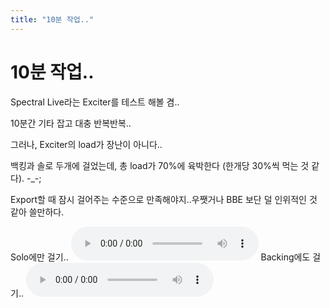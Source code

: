 ```yaml
---
title: "10분 작업.."
---
```

# 10분 작업..


Spectral Live라는 Exciter를 테스트 해볼 겸..

10분간 기타 잡고 대충 반복반복..

그러나, Exciter의 load가 장난이 아니다..

백킹과 솔로 두개에 걸었는데, 총 load가 70%에 육박한다 (한개당 30%씩 먹는 것 같다). -_-;

Export할 때 잠시 걸어주는 수준으로 만족해야지..우쨋거나 BBE 보단 덜 인위적인 것 같아 쓸만하다.

Solo에만 걸기..
![audio](fefe9b51926fcdfd342b29d8bc998372.mp3)
Backing에도 걸기..
![audio](4c37caf842c3fa1f352742eb8ad7e4c3.mp3)



